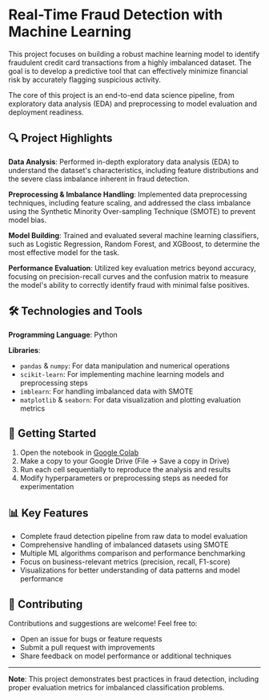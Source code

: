 # Real-Time Fraud Detection with Machine Learning

This project focuses on building a robust machine learning model to identify fraudulent credit card transactions from a highly imbalanced dataset. The goal is to develop a predictive tool that can effectively minimize financial risk by accurately flagging suspicious activity.

The core of this project is an end-to-end data science pipeline, from exploratory data analysis (EDA) and preprocessing to model evaluation and deployment readiness.

## 🔍 Project Highlights

**Data Analysis**: Performed in-depth exploratory data analysis (EDA) to understand the dataset's characteristics, including feature distributions and the severe class imbalance inherent in fraud detection.

**Preprocessing & Imbalance Handling**: Implemented data preprocessing techniques, including feature scaling, and addressed the class imbalance using the Synthetic Minority Over-sampling Technique (SMOTE) to prevent model bias.

**Model Building**: Trained and evaluated several machine learning classifiers, such as Logistic Regression, Random Forest, and XGBoost, to determine the most effective model for the task.

**Performance Evaluation**: Utilized key evaluation metrics beyond accuracy, focusing on precision-recall curves and the confusion matrix to measure the model's ability to correctly identify fraud with minimal false positives.

## 🛠️ Technologies and Tools

**Programming Language**: Python

**Libraries**:
- `pandas` & `numpy`: For data manipulation and numerical operations
- `scikit-learn`: For implementing machine learning models and preprocessing steps
- `imblearn`: For handling imbalanced data with SMOTE
- `matplotlib` & `seaborn`: For data visualization and plotting evaluation metrics

## 🚀 Getting Started

1. Open the notebook in [Google Colab](https://colab.research.google.com/drive/1IuR-IAUc4q3VKtpueFXmI8ErXmZyXagl)
2. Make a copy to your Google Drive (File → Save a copy in Drive)
3. Run each cell sequentially to reproduce the analysis and results
4. Modify hyperparameters or preprocessing steps as needed for experimentation

## 📊 Key Features

- Complete fraud detection pipeline from raw data to model evaluation
- Comprehensive handling of imbalanced datasets using SMOTE
- Multiple ML algorithms comparison and performance benchmarking
- Focus on business-relevant metrics (precision, recall, F1-score)
- Visualizations for better understanding of data patterns and model performance

## 🤝 Contributing

Contributions and suggestions are welcome! Feel free to:
- Open an issue for bugs or feature requests
- Submit a pull request with improvements
- Share feedback on model performance or additional techniques

---

**Note**: This project demonstrates best practices in fraud detection, including proper evaluation metrics for imbalanced classification problems.
